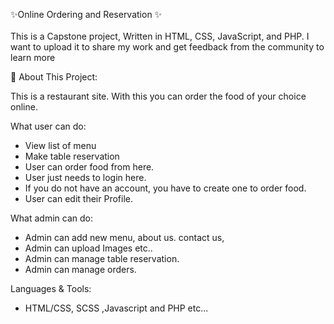 ✨Online Ordering and Reservation ✨
<br>
<br>
This is a Capstone project,  Written in HTML, CSS, JavaScript, and PHP. I want to upload it to share my work and get feedback from the community to learn more 

🎏 About This Project:

This is a restaurant site. With this you can order the food of your choice online.

What user can do:

* View list of menu
* Make table reservation
* User can order food from here.
* User just needs to login here.
* If you do not have an account, you have to create one to order food.
* User can edit their Profile.


What admin can do:

* Admin can add new menu, about us. contact us,
* Admin can upload Images etc..
* Admin can manage table reservation.
* Admin can manage orders.

Languages & Tools:

* HTML/CSS, SCSS ,Javascript and PHP etc...


